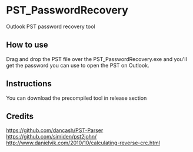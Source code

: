 # PST_PasswordRecovery
Outlook PST password recovery tool

## How to use
Drag and drop the PST file over the PST_PasswordRecovery.exe and you'll get the password you can use to open the PST on Outlook.

## Instructions
You can download the precompiled tool in release section

## Credits
https://github.com/dancash/PST-Parser<br />
https://github.com/simiden/pst2john/<br />
http://www.danielvik.com/2010/10/calculating-reverse-crc.html
